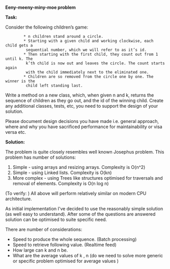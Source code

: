 **Eeny-meeny-miny-moe problem**

**Task:**
 
Consider the following children’s game:
 
            * n children stand around a circle. 
            * Starting with a given child and working clockwise, each child gets a 
             sequential number, which we will refer to as it’s id. 
            * Then starting with the first child, they count out from 1 until k. The 
             k’th child is now out and leaves the circle. The count starts again 
             with the child immediately next to the eliminated one.
            * Children are so removed from the circle one by one. The winner is the 
             child left standing last.
 
Write a method on a new class, which, when given n and k, returns the 
sequence of children as they go out, and the id of the winning child. Create any
additional classes, tests, etc, you need to support the design of your solution.
 
Please document design decisions you have made i.e. general approach, 
where and why you have sacrificed performance for maintainability or visa versa etc.

**Solution:**

The problem is quite closely resembles well known Josephus problem. This problem has number of solutions:

1) Simple - using arrays and resizing arrays. Complexity is O(n^2)
2) Simple - using Linked lists. Complexity is O(kn)
3) More complex - using Trees like structures optimised for traversals and removal of elements. Complexity is O(n log n)

(To verify: ) All above will perform relatively similar on modern CPU architecture. 

As initial implementation I've decided to use the reasonably simple solution (as well easy to understand). 
After some of the questions are answered solution can be optimised to suite specific need.

There are number of considerations:

* Speed to produce the whole sequence. (Batch processing)
* Speed to retrieve following value. (Realtime feed)
* How large can k and n  be. 
* What are the average values of k , n (do we need to solve more generic or specific problem optimised for average values )

